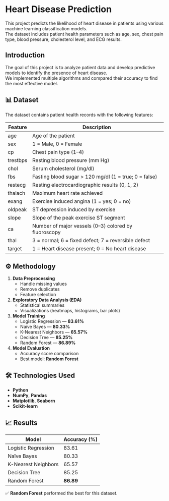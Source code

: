 # Heart Disease Prediction

This project predicts the likelihood of heart disease in patients using various machine learning classification models.  
The dataset includes patient health parameters such as age, sex, chest pain type, blood pressure, cholesterol level, and ECG results.

## Introduction
The goal of this project is to analyze patient data and develop predictive models to identify the presence of heart disease.  
We implemented multiple algorithms and compared their accuracy to find the most effective model.

## 📊 Dataset
The dataset contains patient health records with the following features:

| Feature      | Description |
|--------------|-------------|
| age          | Age of the patient |
| sex          | 1 = Male, 0 = Female |
| cp           | Chest pain type (1–4) |
| trestbps     | Resting blood pressure (mm Hg) |
| chol         | Serum cholesterol (mg/dl) |
| fbs          | Fasting blood sugar > 120 mg/dl (1 = true; 0 = false) |
| restecg      | Resting electrocardiographic results (0, 1, 2) |
| thalach      | Maximum heart rate achieved |
| exang        | Exercise induced angina (1 = yes; 0 = no) |
| oldpeak      | ST depression induced by exercise |
| slope        | Slope of the peak exercise ST segment |
| ca           | Number of major vessels (0–3) colored by fluoroscopy |
| thal         | 3 = normal; 6 = fixed defect; 7 = reversible defect |
| target       | 1 = Heart disease present; 0 = No heart disease |

## ⚙️ Methodology
1. **Data Preprocessing**
   - Handle missing values
   - Remove duplicates
   - Feature selection
2. **Exploratory Data Analysis (EDA)**
   - Statistical summaries
   - Visualizations (heatmaps, histograms, bar plots)
3. **Model Training**
   - Logistic Regression — **83.61%**
   - Naïve Bayes — **80.33%**
   - K-Nearest Neighbors — **65.57%**
   - Decision Tree — **85.25%**
   - Random Forest — **86.89%**
4. **Model Evaluation**
   - Accuracy score comparison
   - Best model: **Random Forest**

## 🛠️ Technologies Used
- **Python**
- **NumPy**, **Pandas**
- **Matplotlib**, **Seaborn**
- **Scikit-learn**
## 📈 Results

| Model                 | Accuracy (%) |
|-----------------------|--------------|
| Logistic Regression   | 83.61        |
| Naïve Bayes           | 80.33        |
| K-Nearest Neighbors   | 65.57        |
| Decision Tree         | 85.25        |
| Random Forest         | **86.89**    |

✅ **Random Forest** performed the best for this dataset.


